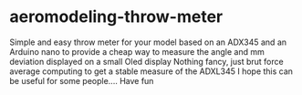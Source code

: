 # aeromodeling-throw-meter
Simple and easy throw meter for your model
based on an ADX345 and an Arduino nano to provide a cheap way to 
measure the angle and mm deviation displayed on a small Oled display
Nothing fancy, just brut force average computing to get a stable measure of the ADXL345
I hope this can be useful for some people....
Have fun
